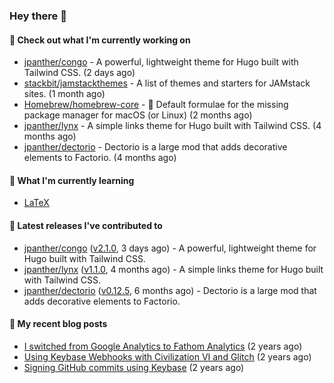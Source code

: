 ### Hey there 👋

#### 👷 Check out what I'm currently working on

- [jpanther/congo](https://github.com/jpanther/congo) - A powerful, lightweight theme for Hugo built with Tailwind CSS. (2 days ago)
- [stackbit/jamstackthemes](https://github.com/stackbit/jamstackthemes) - A list of themes and starters for JAMstack sites. (1 month ago)
- [Homebrew/homebrew-core](https://github.com/Homebrew/homebrew-core) - 🍻 Default formulae for the missing package manager for macOS (or Linux) (2 months ago)
- [jpanther/lynx](https://github.com/jpanther/lynx) - A simple links theme for Hugo built with Tailwind CSS. (4 months ago)
- [jpanther/dectorio](https://github.com/jpanther/dectorio) - Dectorio is a large mod that adds decorative elements to Factorio. (4 months ago)

#### 🌱 What I'm currently learning
- [LaTeX](https://www.latex-project.org)

#### 🔭 Latest releases I've contributed to

- [jpanther/congo](https://github.com/jpanther/congo) ([v2.1.0](https://github.com/jpanther/congo/releases/tag/v2.1.0), 3 days ago) - A powerful, lightweight theme for Hugo built with Tailwind CSS.
- [jpanther/lynx](https://github.com/jpanther/lynx) ([v1.1.0](https://github.com/jpanther/lynx/releases/tag/v1.1.0), 4 months ago) - A simple links theme for Hugo built with Tailwind CSS.
- [jpanther/dectorio](https://github.com/jpanther/dectorio) ([v0.12.5](https://github.com/jpanther/dectorio/releases/tag/v0.12.5), 6 months ago) - Dectorio is a large mod that adds decorative elements to Factorio.

#### 📜 My recent blog posts

- [I switched from Google Analytics to Fathom Analytics](https://jamespanther.com/writings/i-switched-from-google-analytics-to-fathom-analytics/) (2 years ago)
- [Using Keybase Webhooks with Civilization VI and Glitch](https://jamespanther.com/writings/using-keybase-webhooks-with-civilization-vi/) (2 years ago)
- [Signing GitHub commits using Keybase](https://jamespanther.com/writings/signing-github-commits-using-keybase/) (2 years ago)
